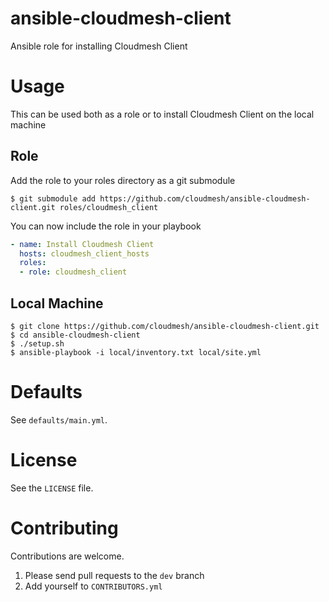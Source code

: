 # ansible-cloudmesh-client
Ansible role for installing Cloudmesh Client

# Usage

This can be used both as a role or to install Cloudmesh Client on the local machine

## Role

Add the role to your roles directory as a git submodule

```
$ git submodule add https://github.com/cloudmesh/ansible-cloudmesh-client.git roles/cloudmesh_client
```

You can now include the role in your playbook

```yaml
- name: Install Cloudmesh Client
  hosts: cloudmesh_client_hosts
  roles:
  - role: cloudmesh_client
```

## Local Machine

```
$ git clone https://github.com/cloudmesh/ansible-cloudmesh-client.git
$ cd ansible-cloudmesh-client
$ ./setup.sh
$ ansible-playbook -i local/inventory.txt local/site.yml
```


# Defaults

See `defaults/main.yml`.


# License

See the `LICENSE` file.


# Contributing

Contributions are welcome.

1. Please send pull requests to the `dev` branch
2. Add yourself to `CONTRIBUTORS.yml`
